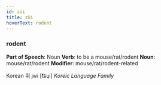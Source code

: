 ```yaml
---
id: züi
title: züi
hoverText: rodent
---
```


### rodent

**Part of Speech**: Noun
**Verb**: to be a mouse/rat/rodent
**Noun**: mouse/rat/rodent
**Modifier**: mouse/rat/rodent-related

Korean 쥐 jwi [t͡ɕɥi]
*Koreic Language Family*